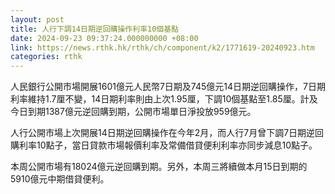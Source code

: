 ```yaml
---
layout: post
title: 人行下調14日期逆回購操作利率10個基點
date: 2024-09-23 09:37:24.000000000 +08:00
link: https://news.rthk.hk/rthk/ch/component/k2/1771619-20240923.htm
categories: rthk
---
```


人民銀行公開市場開展1601億元人民幣7日期及745億元14日期逆回購操作，7日期利率維持1.7厘不變，14日期利率則由上次1.95厘，下調10個基點至1.85厘。計及今日到期1387億元逆回購到期，公開市場單日淨投放959億元。

人行公開市場上次開展14日期逆回購操作在今年2月，而人行7月曾下調7日期逆回購利率10點子，當日貸款市場報價利率及常備借貸便利利率亦同步減息10點子。

本周公開市場有18024億元逆回購到期。另外，本周三將續做本月15日到期的5910億元中期借貸便利。
